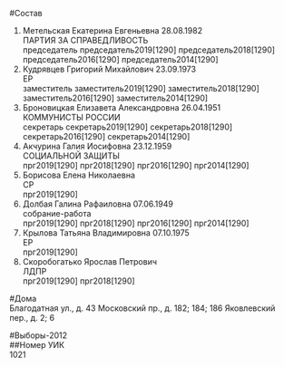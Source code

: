 #Состав  
1. Метельская Екатерина Евгеньевна 28.08.1982  
    ПАРТИЯ ЗА СПРАВЕДЛИВОСТЬ  
    председатель председатель2019[1290] председатель2018[1290] председатель2016[1290] председатель2014[1290]  
2. Кудрявцев Григорий Михайлович 23.09.1973  
    ЕР  
    заместитель заместитель2019[1290] заместитель2018[1290] заместитель2016[1290] заместитель2014[1290]  
3. Броновицкая Елизавета Александровна 26.04.1951  
    КОММУНИСТЫ РОССИИ  
    секретарь секретарь2019[1290] секретарь2018[1290] секретарь2016[1290] секретарь2014[1290]  
4. Акчурина Галия Иосифовна 23.12.1959  
    СОЦИАЛЬНОЙ ЗАЩИТЫ  
    прг2019[1290] прг2018[1290] прг2016[1290] прг2014[1290]  
5. Борисова Елена Николаевна  
    СР  
    прг2019[1290]  
6. Долбая Галина Рафаиловна 07.06.1949  
    собрание-работа  
    прг2019[1290] прг2018[1290] прг2016[1290] прг2014[1290]  
7. Крылова Татьяна Владимировна 07.10.1975  
    ЕР  
    прг2019[1290]  
8. Скоробогатько Ярослав Петрович  
    ЛДПР  
    прг2019[1290] прг2018[1290]  
  
#Дома  
Благодатная ул., д. 43 Московский пр., д. 182; 184; 186 Яковлевский пер., д. 2; 6  
  
#Выборы-2012  
##Номер УИК  
1021  
